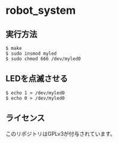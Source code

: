 # robot_system

## 実行方法
```
$ make
$ sudo insmod myled
$ sudo chmod 666 /dev/myled0

```
## LEDを点滅させる
```
$ echo 1 > /dev/myled0
$ echo 0 > /dev/myled0
```

## ライセンス
このリポジトリはGPLv3が付与されています。
